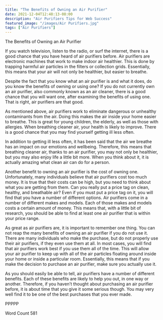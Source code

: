 ```yaml
---
title: "The Benefits of Owning an Air Purifier"
date: 2021-12-04T12:48:13-08:00
description: "Air Purifiers Tips for Web Success"
featured_image: "/images/Air Purifiers.jpg"
tags: ["Air Purifiers"]
---
```


The Benefits of Owning an Air Purifier 

If you watch television, listen to the radio, or surf the internet, there is a good chance that you have heard of air purifiers before.  Air purifiers are electronic machines that work to make indoor air healthier.  This is done by trapping harmful air particles in the filters or collection grids.  Essentially, this means that your air will not only be healthier, but easier to breathe.

Despite the fact that you know what an air purifier is and what it does, do you know the benefits of owning or using one?  If you do not currently own an air purifier, also commonly known as an air cleaner, there is a good chance that you will want one, after examining the benefits of using one. That is right, air purifiers are that good.

As mentioned above, air purifiers work to eliminate dangerous or unhealthy contaminants from the air. Doing this makes the air inside your home easier to breathe.  This is great for young children, the elderly, as well as those with allergies. When breathing cleaner air, your health is likely to improve.  There is a good chance that you may find yourself getting ill less often.  

In addition to getting ill less often, it has been said that the air we breathe has an impact on our emotions and wellbeing.  Therefore, this means that breathing cleaner air, thanks to an air purifier, you may not only be healthier, but you may also enjoy life a little bit more.  When you think about it, it is actually amazing what clean air can do for a person.

Another benefit to owning an air purifier is the cost of owning one. Unfortunately, many individuals believe that air purifiers cost too much money.  It is true that their costs can be high, but you need to think about what you are getting from them. Can you really put a price tag on clean, healthy, and breathable air?  Even if you must put a price tag on it, you will find that you have a number of different options.  Air purifiers come in a number of different makes and models. Each of those makes and models costs a certain amount of money.  This means that, with a little bit of research, you should be able to find at least one air purifier that is within your price range.  

As great as air purifiers are, it is important to remember one thing. You can not reap the many benefits of owning an air purifier if you do not use it. There are many individuals who make the purchase, but do not properly use their air purifiers, if they even use them at all.  In most cases, you will find that air purifiers work best if you use them all of the time. This will allow your air purifier to keep up with all of the air particles floating around inside your home or inside a particular room.  Essentially, this means that if you make the decision to purchase an air purifier, make sure you actually use it.

As you should easily be able to tell, air purifiers have a number of different benefits. Each of these benefits are likely to help you out, in one way or another.  Therefore, if you haven’t thought about purchasing an air purifier before, it is about time that you give it some serious though. You may very well find it to be one of the best purchases that you ever made.

PPPPP

Word Count 581


